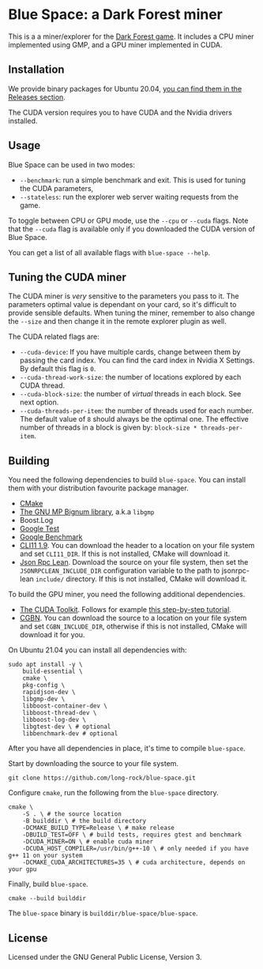 # Blue Space: a Dark Forest miner

This is a a miner/explorer for the [Dark Forest game](https://zkga.me).
It includes a CPU miner implemented using GMP, and a GPU miner implemented in CUDA.

## Installation

We provide binary packages for Ubuntu 20.04, [you can find them in the Releases
section](https://github.com/long-rock/blue-space/releases).

The CUDA version requires you to have CUDA and the Nvidia drivers installed.

## Usage

Blue Space can be used in two modes:

 * `--benchmark`: run a simple benchmark and exit. This is used for tuning the CUDA
    parameters,
 * `--stateless`: run the explorer web server waiting requests from the game.

To toggle between CPU or GPU mode, use the `--cpu` or `--cuda` flags. Note that
the `--cuda` flag is available only if you downloaded the CUDA version of Blue Space.

You can get a list of all available flags with `blue-space --help`.

## Tuning the CUDA miner

The CUDA miner is _very_ sensitive to the parameters you pass to it. The parameters
optimal value is dependant on your card, so it's difficult to provide sensible
defaults. When tuning the miner, remember to also change the `--size` and then
change it in the remote explorer plugin as well.

The CUDA related flags are:

 * `--cuda-device`: If you have multiple cards, change between them by passing the
    card index. You can find the card index in Nvidia X Settings. By default this
    flag is `0`.
 * `--cuda-thread-work-size`: the number of locations explored by each CUDA thread.
 * `--cuda-block-size`: the number of _virtual_ threads in each block. See next option.
 * `--cuda-threads-per-item`: the number of threads used for each number. The default
    value of `8` should always be the optimal one. The effective number of threads in
    a block is given by: `block-size * threads-per-item`.

## Building

You need the following dependencies to build `blue-space`. You can install them
with your distribution favourite package manager.

 * [CMake](https://cmake.org/)
 * [The GNU MP Bignum library](https://gmplib.org/), a.k.a `libgmp`
 * Boost.Log
 * [Google Test](https://github.com/google/googletest)
 * [Google Benchmark](https://github.com/google/benchmark)
 * [CLI11 1.9](https://github.com/CLIUtils/CLI11).
   You can download the header to a location on your file system and set `CLI11_DIR`.
   If this is not installed, CMake will download it.
 * [Json Rpc Lean](https://github.com/uskr/jsonrpc-lean). Download the source
   on your file system, then set the `JSONRPCLEAN_INCLUDE_DIR` configuration
   variable to the path to jsonrpc-lean `include/` directory.
   If this is not installed, CMake will download it.

To build the GPU miner, you need the following additional dependencies.

 * [The CUDA Toolkit](https://developer.nvidia.com/cuda-toolkit). Follows for example [this step-by-step tutorial](https://cloud.google.com/compute/docs/gpus/install-drivers-gpu).
 * [CGBN](https://github.com/NVlabs/CGBN). You can download the source
    to a location on your file system and set `CGBN_INCLUDE_DIR`,
    otherwise if this is not installed, CMake will download it for you.

On Ubuntu 21.04 you can install all dependencies with:

    sudo apt install -y \
        build-essential \
        cmake \
        pkg-config \
        rapidjson-dev \
        libgmp-dev \
        libboost-container-dev \
        libboost-thread-dev \
        libboost-log-dev \
        libgtest-dev \ # optional
        libbenchmark-dev # optional

After you have all dependencies in place, it's time to compile `blue-space`.

Start by downloading the source to your file system.

    git clone https://github.com/long-rock/blue-space.git

Configure `cmake`, run the following from the `blue-space` directory.

    cmake \
        -S . \ # the source location
        -B builddir \ # the build directory
        -DCMAKE_BUILD_TYPE=Release \ # make release
        -DBUILD_TEST=OFF \ # build tests, requires gtest and benchmark
        -DCUDA_MINER=ON \ # enable cuda miner
        -DCUDA_HOST_COMPILER=/usr/bin/g++-10 \ # only needed if you have g++ 11 on your system
        -DCMAKE_CUDA_ARCHITECTURES=35 \ # cuda architecture, depends on your gpu

Finally, build `blue-space`.

    cmake --build builddir

The `blue-space` binary is `builddir/blue-space/blue-space`.

## License

Licensed under the GNU General Public License, Version 3.